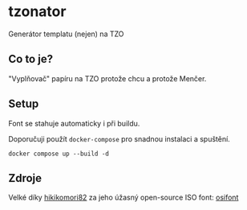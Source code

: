 # tzonator
Generátor templatu (nejen) na TZO

## Co to je?
"Vyplňovač" papíru na TZO protože chcu a protože Menčer.

## Setup
Font se stahuje automaticky i při buildu.

Doporučuji použít `docker-compose` pro snadnou instalaci a spuštění.

```
docker compose up --build -d
```

## Zdroje
Velké díky [hikikomori82](https://github.com/hikikomori82) za jeho úžasný open-source ISO font: [osifont](https://github.com/hikikomori82/osifont)
